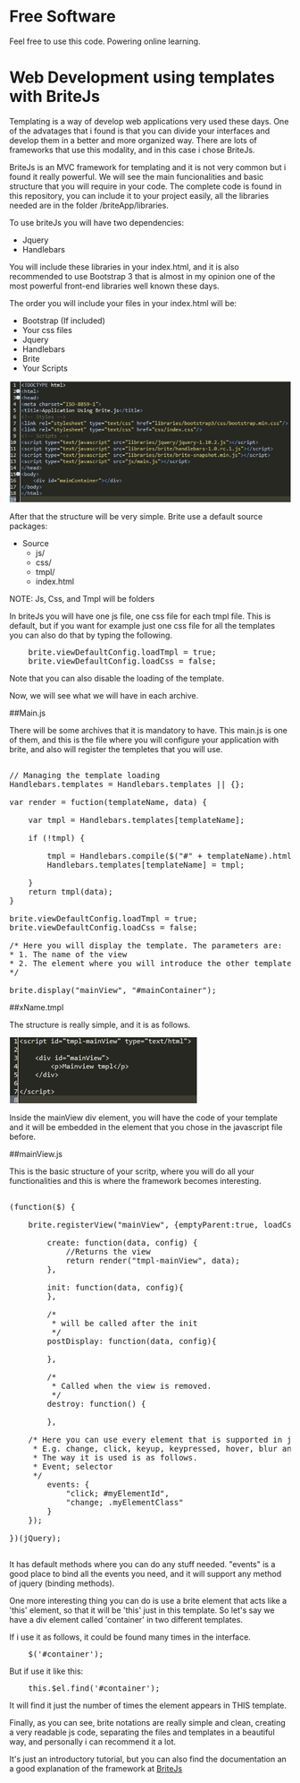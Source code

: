 # Free Software
Feel free to use this code.
Powering online learning.

Web Development using templates with BriteJs
============================================

Templating is a way of develop web applications very used these days. One of the advatages that i found is that you
can divide your interfaces and develop them in a better and more organized way. There are lots of frameworks that
use this modality, and in this case i chose BriteJs.

BriteJs is an MVC framework for templating and it is not very common but i found it really powerful. We will see the main funcionalities and basic 
structure that you will require in your code. The complete code is found in this repository, you can include it to your
project easily, all the libraries needed are in the folder /briteApp/libraries.

To use briteJs you will have two dependencies:

- Jquery
- Handlebars

You will include these libraries in your index.html, and it is also recommended to use Bootstrap 3 that is almost in my
opinion one of the most powerful front-end libraries well known these days.

The order you will include your files in your index.html will be:

- Bootstrap (If included)
- Your css files
- Jquery
- Handlebars
- Brite
- Your Scripts

<img src="briteApp/indexSample.png" />

After that the structure will be very simple. Brite use a default source packages:

- Source
	- js/
	- css/
	- tmpl/
	- index.html

NOTE: Js, Css, and Tmpl will be folders

In briteJs you will have one js file, one css file for each tmpl file. This is default, but if you want for example just
one css file for all the templates you can also do that by typing the following.

<pre>
	brite.viewDefaultConfig.loadTmpl = true;	
	brite.viewDefaultConfig.loadCss = false;
</pre>

Note that you can also disable the loading of the template.

Now, we will see what we will have in each archive.

##Main.js

There will be some archives that it is mandatory to have. This main.js is one of them, and this is the file where you will configure your application with brite, and also will register the templetes that you will use.

<pre>

// Managing the template loading
Handlebars.templates = Handlebars.templates || {};

var render = fuction(templateName, data) {
	
	var tmpl = Handlebars.templates[templateName];
	
	if (!tmpl) {
		
		tmpl = Handlebars.compile($("#" + templateName).html());
		Handlebars.templates[templateName] = tmpl;
		
	}
	return tmpl(data);
}

brite.viewDefaultConfig.loadTmpl = true;	
brite.viewDefaultConfig.loadCss = false;

/* Here you will display the template. The parameters are: 
* 1. The name of the view
* 2. The element where you will introduce the other template (It should be an ID because it's supposed to be unique)
*/

brite.display("mainView", "#mainContainer");
</pre>

##xName.tmpl

The structure is really simple, and it is as follows.

<img src="briteApp/templateSample.png" title="Template Sample" style="max-width:100%;">

Inside the mainView div element, you will have the code of your template and it will be embedded in the element that you chose in the javascript file before.

##mainView.js

This is the basic structure of your scritp, where you will do all your functionalities and this is where the framework becomes interesting.

<pre>

(function($) {

    brite.registerView("mainView", {emptyParent:true, loadCss:false}, {

        create: function(data, config) {
        	//Returns the view
        	return render("tmpl-mainView", data);
        },

        init: function(data, config){
        },

        /*
         * will be called after the init
         */
        postDisplay: function(data, config){
        	
        },

        /*
         * Called when the view is removed.
         */
        destroy: function() {

        },
	
	/* Here you can use every element that is supported in jquery
	 * E.g. change, click, keyup, keypressed, hover, blur and so on.
	 * The way it is used is as follows. 
	 * Event; selector
	 */
        events: {
        	"click; #myElementId",
			"change; .myElementClass"
        }
    });

})(jQuery);

</pre>

It has default methods where you can do any stuff needed. "events" is a good place to bind all the events you need, and it will support any method of jquery (binding methods).

One more interesting thing you can do is use a brite element that acts like a 'this' element, so that it will be 'this' just in this template. So let's say we have a div element called 'container' in two different templates.

If i use it as follows, it could be found many times in the interface.

<pre>
	$('#container');
</pre>

But if use it like this:

<pre>
	this.$el.find('#container');
</pre>

It will find it just the number of times the element appears in THIS template.

Finally, as you can see, brite notations are really simple and clean, creating a very readable js code, separating the files and templates in a beautiful way, and personally i can recommend it a lot.

It's just an introductory tutorial, but you can also find the documentation an a good explanation of the framework at <a href="http://britesnow.com/brite" >BriteJs</a>


